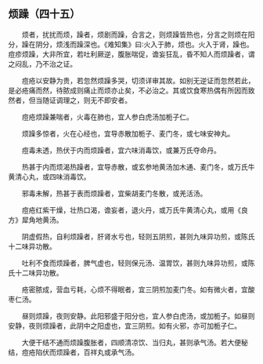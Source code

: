 ## 烦躁（四十五）


&emsp;&emsp;烦者，扰扰而烦，躁者，烦剧而躁，合言之，则烦躁皆热也，分言之则烦在阳分，躁在阴分，烦浅而躁深也。《难知集》曰∶火入于肺，烦也。火入于肾，躁也。痘疹烦躁，大非所宜，若吐利厥逆，腹胀喘促，谵妄狂乱，昏不知人而烦躁者，谓之闷乱，乃不治之证。

&emsp;&emsp;痘疮以安静为贵，若忽然烦躁多哭，切须详审其故。如别无逆证而忽然若此，是必疮痛而然，待脓成则痛止而烦亦止矣，不必治之。其或饮食寒热偶有所因而致然者，但当随证调理之，则无不即安者。

&emsp;&emsp;痘疮烦躁兼喘者，火毒在肺也，宜人参白虎汤加栀子仁。

&emsp;&emsp;烦躁多惊者，火在心经也，宜导赤散加栀子、麦门冬，或七味安神丸。

&emsp;&emsp;痘毒未透，热伏于内而烦躁者，宜六味消毒饮，或兼万氏夺命丹。

&emsp;&emsp;热甚于内而烦渴热躁者，宜导赤散，或玄参地黄汤加木通、麦门冬，或万氏牛黄清心丸，或四味消毒饮。

&emsp;&emsp;邪毒未解，热甚于表而烦躁者，宜柴胡麦门冬散，或羌活汤。

&emsp;&emsp;痘疮红紫干燥，壮热口渴，谵妄者，退火丹，或万氏牛黄清心丸，或用《良方》犀角地黄汤。

&emsp;&emsp;阴虚假热，自利烦躁者，肝肾水亏也，轻则五阴煎，甚则九味异功煎，或陈氏十二味异功散。

&emsp;&emsp;吐利不食而烦躁者，脾气虚也，轻则保元汤、温胃饮，甚则九味异功煎，或陈氏十二味异功散。

&emsp;&emsp;疮密脓成，营血亏耗，心烦不得眠者，宜三阴煎加麦门冬。如有微火者，宜酸枣仁汤。

&emsp;&emsp;昼则烦躁，夜则安静。此阳邪盛于阳分也，宜人参白虎汤，或加栀子。如昼则安静，夜则烦躁者，此阴中之阳虚也，宜三阴煎。如有火邪，亦可加栀子仁。

&emsp;&emsp;大便干结不通而烦躁腹胀者，四顺清凉饮、当归丸，甚则承气汤。若大便秘结，痘疮陷伏而烦躁者，百祥丸或承气汤。

